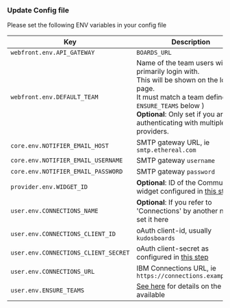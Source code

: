 ### Update Config file

Please set the following ENV variables in your config file

| Key                                  | Description                                                                                                                                                                                                                         |
| ------------------------------------ | ----------------------------------------------------------------------------------------------------------------------------------------------------------------------------------------------------------------------------------- |
| `webfront.env.API_GATEWAY`           | `BOARDS_URL`                                                                                                                                                                                                                        |
| `webfront.env.DEFAULT_TEAM`          | Name of the team users will primarily login with.</br>This will be shown on the login page.</br>It must match a team defined in `ENSURE_TEAMS` below )<br>**Optional**: Only set if you are authenticating with multiple providers. |
| `core.env.NOTIFIER_EMAIL_HOST`       | SMTP gateway URL, ie `smtp.ethereal.com`                                                                                                                                                                                            |
| `core.env.NOTIFIER_EMAIL_USERNAME`   | SMTP gateway `username`                                                                                                                                                                                                             |
| `core.env.NOTIFIER_EMAIL_PASSWORD`   | SMTP gateway `password`                                                                                                                                                                                                             |
| `provider.env.WIDGET_ID`             | **Optional**: ID of the Community widget configured in [this step](/boards/connections/widgets-on-prem/#community-widget)                                                                                                           |
| `user.env.CONNECTIONS_NAME`          | **Optional**: If you refer to 'Connections' by another name, set it here                                                                                                                                                            |
| `user.env.CONNECTIONS_CLIENT_ID`     | oAuth client-id, usually `kudosboards`                                                                                                                                                                                              |
| `user.env.CONNECTIONS_CLIENT_SECRET` | oAuth client-secret as configured in [this step](/boards/connections/auth-on-prem/)                                                                                                                                                 |
| `user.env.CONNECTIONS_URL`           | IBM Connections URL, ie `https://connections.example.com`                                                                                                                                                                           |
| `user.env.ENSURE_TEAMS`              | [See here](/boards/env/teams/) for details on the values available                                                                                                                                                                  |

